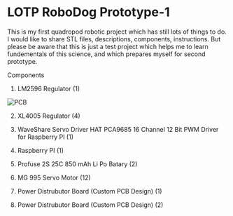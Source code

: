 # LOTP RoboDog Prototype-1
This is my first quadropod robotic project which has still lots of things to do. I would like to share STL files, descriptions, components, instructions. But please be aware that this is just a test project which helps me to learn fundementals of this science, and which prepares myself for second prototype.

Components

1.	LM2596 Regulator (1)

![PCB](https://github.com/SMDHuman/LOTP-RoboDog/blob/master/image/LM2596%20Regulator.jpg=250)

2.	XL4005 Regulator (4) 

3.	WaveShare Servo Driver HAT PCA9685 16 Channel 12 Bit PWM Driver for Raspberry PI (1) 

4.	Raspberry PI (1)

5.	Profuse 2S 25C 850 mAh Li Po Batary (2)

6.	MG 995 Servo Motor (12)

7.	Power Distrubutor Board (Custom PCB Design) (1)

8.	Power Distrubutor Board (Custom PCB Design) (2)




